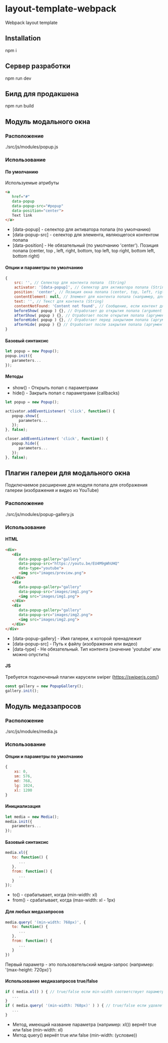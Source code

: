 # layout-template-webpack
Webpack layout template

## Installation
npm i

## Сервер разработки
npm run dev

## Билд для продакшена
npm run build

## Модуль модального окна
### Расположение
./src/js/modules/popup.js
### Использование
#### По умолчанию
Используемые атрибуты
```html
<a
   href="#"
   data-popup
   data-popup-src="#popup"
   data-position="center">
   Text link
</a>
```
- [data-popup] - селектор для активатора попапа (по умолчанию)
- [data-popup-src] - селектор для элемента, являющегося контентом попапа
- [data-position] - Не обязательный (по умолчанию 'center'). Позиция попапа (center, top , left, right, bottom, top left, top right, bottom left, bottom right)
#### Опции и параметры по умолчанию
```JavaScript
{
    src: '', // Селектор для контента попапа  (String)
    activator: '[data-popup]', // Селектор для активатора попапа (String)
    position: 'center', // Позиция окна попапа (center, top, left, rigt, bottom) (String)
    contentElement: null, // Элемент для контента попапа (например, для результата ajax запроса) (Node)
    text: '', // Текст для контента (String)
    contentNotFound: 'Content not found', // Сообщение, если контент для попапа не задан (String)
    beforeShow( popup ) {}, // Отработает до открытия попапа (argument popup - node popup element)
    afterShow( popup ) {}, // Отработает после открытия попапа (аргумент popup - элемент окна попапа)
    beforeHide( popup ) {}, // Отработает перед закрытием попапа (аргумент popup - элемент окна попапа)
    afterHide( popup ) {} // Отработает после закрытия попапа (аргумент popup - элемент окна попапа)
}
```
#### Базовый синтаксис
```JavaScript
let popup = new Popup();
popup.init({
   parameters...
});
```
#### Методы
- show() - Открыть попап с параметрами
- hide() - Закрыть попап с параметрами (callbacks)
```JavaScript
let popup = new Popup();

activator.addEventListener( 'click', function() {
   popup.show({
      parameters...
   });
}, false);

closer.addEventListener( 'click', function() {
   popup.hide({
      parameters...
   });
}, false);
```
## Плагин галереи для модального окна
Подключаемое расширение для модуля попапа для отображения галереи (изображения и видео из YouTube)
### Расположение
./src/js/modules/popup-gallery.js
### Использование
#### HTML
```html
<div>
   <div
      data-popup-gallery="gallery"
      data-popup-src="https://youtu.be/EU4M9gWhUHQ"
      data-type="youtube">
      <img src="images/preview.png">
   </div>
   <div
      data-popup-gallery="gallery"
      data-popup-src="images/img1.png">
      <img src="images/img1.png">
   </div>
   <div
      data-popup-gallery="gallery"
      data-popup-src="images/img2.png">
      <img src="images/img2.png">
   </div>
</div>
```
- [data-popup-gallery] - Имя галереи, к которой пренадлежит
- [data-popup-src] - Путь к файлу (изображение или видео)
- [data-type] - Не обязательный. Тип контента (значение 'youtube' или можно опустить)
#### JS
Требуется подключеный плагин карусели swiper (<https://swiperjs.com/>)
```JavaScript
const gallery = new PopupGallery();
gallery.init();
```
## Модуль медазапросов
### Расположение
./src/js/modules/media.js
### Использование
#### Опции и параметры по умолчанию
```JavaScript
{
    xs: 0,
    sm: 576,
    md: 768,
    lg: 1024,
    xl: 1200
}
```
#### Инициализация
```JavaScript
let media = new Media();
media.init({
   parameters...
});
```
#### Базовый синтаксис
```JavaScript
media.xl({
   to: function() {
      ...
   },
   from: function() {
      ...
   }
});
```
- to() - срабатывает, когда (min-width: xl)
- from() - срабатывает, когда (max-width: xl - 1px)
#### Для любых медазапросов
```JavaScript
media.query( '(min-width: 768px)', {
   to: function() {
      ...
   },
   from: function() {
      ...
   }
})
```
Первый параметр - это пользовательский медиа-запрос (например: '(max-height: 720px)')
#### Использование медиазапросов true/false
```JavaScript
if ( media.xl() ) { // true/false если min-width соответствует параметру xl
   ...
}
if ( media.query( '(min-width: 768px)' ) ) { // true/false если удовлетворяет условию (min-width: 768px)
   ...
}
```
- Метод, имеющий название параметра (например: xl()) вернёт true или false (min-width: xl)
- Метод query() вернёт true или false (min-width: (условие))
